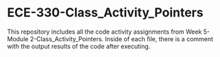 # ECE-330-Class_Activity_Pointers
This repository includes all the code activity assignments from Week 5-Module 2-Class_Activity_Pointers. Inside of each file, there is a comment with the output results of the code after executing.
